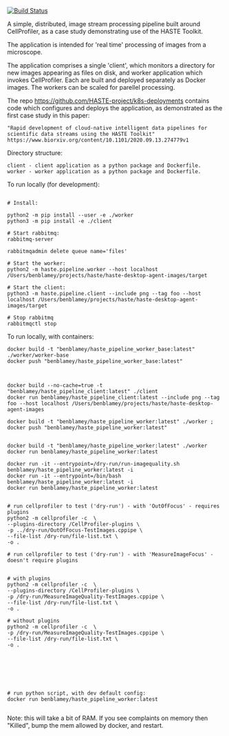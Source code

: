 [![Build Status](https://travis-ci.org/HASTE-project/cellprofiler-pipeline.svg?branch=master)](https://travis-ci.org/HASTE-project/cellprofiler-pipeline)


A simple, distributed, image stream processing pipeline built around CellProfiler, as a case study demonstrating use of the HASTE Toolkit.

The application is intended for 'real time' processing of images from a microscope.

The application comprises a single 'client', which monitors a directory for new images appearing as files on disk, and worker application which invokes CellProfiler.
Each are built and deployed separately as Docker images. The workers can be scaled for parellel processing.

The repo https://github.com/HASTE-project/k8s-deployments contains code which configures and deploys the application, as demonstrated as the first case study in this paper:

```
"Rapid development of cloud-native intelligent data pipelines for scientific data streams using the HASTE Toolkit"
https://www.biorxiv.org/content/10.1101/2020.09.13.274779v1
```



Directory structure:

```
client - client application as a python package and Dockerfile.  
worker - worker application as a python package and Dockerfile.
```


To run locally (for development):

```

# Install:

python2 -m pip install --user -e ./worker
python3 -m pip install -e ./client

# Start rabbitmq:
rabbitmq-server

rabbitmqadmin delete queue name='files'

# Start the worker:
python2 -m haste.pipeline.worker --host localhost /Users/benblamey/projects/haste/haste-desktop-agent-images/target

# Start the client:
python3 -m haste.pipeline.client --include png --tag foo --host localhost /Users/benblamey/projects/haste/haste-desktop-agent-images/target

# Stop rabbitmq
rabbitmqctl stop

```


To run locally, with containers:

```
docker build -t "benblamey/haste_pipeline_worker_base:latest" ./worker/worker-base 
docker push "benblamey/haste_pipeline_worker_base:latest"



docker build --no-cache=true -t "benblamey/haste_pipeline_client:latest" ./client
docker run benblamey/haste_pipeline_client:latest --include png --tag foo --host localhost /Users/benblamey/projects/haste/haste-desktop-agent-images

docker build -t "benblamey/haste_pipeline_worker:latest" ./worker ; docker push "benblamey/haste_pipeline_worker:latest"


docker build -t "benblamey/haste_pipeline_worker:latest" ./worker 
docker run benblamey/haste_pipeline_worker:latest 

docker run -it --entrypoint=/dry-run/run-imagequality.sh benblamey/haste_pipeline_worker:latest -i
docker run -it --entrypoint=/bin/bash benblamey/haste_pipeline_worker:latest -i
docker run benblamey/haste_pipeline_worker:latest

 
# run cellprofiler to test ('dry-run') - with 'OutOfFocus' - requires plugins
python2 -m cellprofiler -c  \
--plugins-directory /CellProfiler-plugins \
-p ../dry-run/OutOfFocus-TestImages.cppipe \
--file-list /dry-run/file-list.txt \
-o .

# run cellprofiler to test ('dry-run') - with 'MeasureImageFocus' - doesn't require plugins


# with plugins
python2 -m cellprofiler -c  \
--plugins-directory /CellProfiler-plugins \
-p /dry-run/MeasureImageQuality-TestImages.cppipe \
--file-list /dry-run/file-list.txt \
-o .

# without plugins
python2 -m cellprofiler -c  \
-p /dry-run/MeasureImageQuality-TestImages.cppipe \
--file-list /dry-run/file-list.txt \
-o .







# run python script, with dev default config:
docker run benblamey/haste_pipeline_worker:latest


```
Note: this will take a bit of RAM.
If you see complaints on memory then "Killed", bump the mem allowed by docker, and restart.

